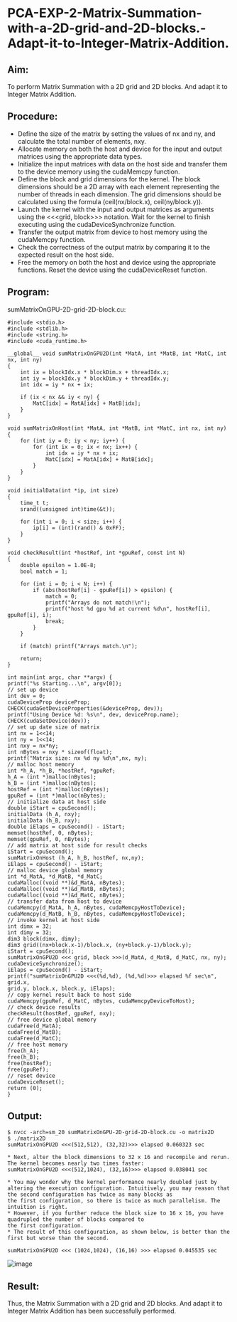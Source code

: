 # PCA-EXP-2-Matrix-Summation-with-a-2D-grid-and-2D-blocks.-Adapt-it-to-Integer-Matrix-Addition.
## Aim:
To perform Matrix Summation with a 2D grid and 2D blocks. And adapt it to Integer Matrix Addition.
## Procedure:
* Define the size of the matrix by setting the values of nx and ny, and calculate the total number of elements, nxy.
* Allocate memory on both the host and device for the input and output matrices using the appropriate data types.
* Initialize the input matrices with data on the host side and transfer them to the device memory using the cudaMemcpy function.
* Define the block and grid dimensions for the kernel. The block dimensions should be a 2D array with each element representing the number of threads in each dimension. The grid dimensions should be calculated using the formula (ceil(nx/block.x), ceil(ny/block.y)).
* Launch the kernel with the input and output matrices as arguments using the <<<grid, block>>> notation. Wait for the kernel to finish executing using the cudaDeviceSynchronize function.
* Transfer the output matrix from device to host memory using the cudaMemcpy function.
* Check the correctness of the output matrix by comparing it to the expected result on the host side.
* Free the memory on both the host and device using the appropriate functions. Reset the device using the cudaDeviceReset function.
## Program:
sumMatrixOnGPU-2D-grid-2D-block.cu:

    #include <stdio.h>
    #include <stdlib.h>
    #include <string.h>
    #include <cuda_runtime.h>

    __global__ void sumMatrixOnGPU2D(int *MatA, int *MatB, int *MatC, int nx, int ny)
    {
        int ix = blockIdx.x * blockDim.x + threadIdx.x;
        int iy = blockIdx.y * blockDim.y + threadIdx.y;
        int idx = iy * nx + ix;

        if (ix < nx && iy < ny) {
            MatC[idx] = MatA[idx] + MatB[idx];
        }
    }

    void sumMatrixOnHost(int *MatA, int *MatB, int *MatC, int nx, int ny)
    {
        for (int iy = 0; iy < ny; iy++) {
            for (int ix = 0; ix < nx; ix++) {
                int idx = iy * nx + ix;
                MatC[idx] = MatA[idx] + MatB[idx];
            }
        }
    }

    void initialData(int *ip, int size)
    {
        time_t t;
        srand((unsigned int)time(&t));

        for (int i = 0; i < size; i++) {
            ip[i] = (int)(rand() & 0xFF);
        }
    }

    void checkResult(int *hostRef, int *gpuRef, const int N)
    {
        double epsilon = 1.0E-8;
        bool match = 1;

        for (int i = 0; i < N; i++) {
            if (abs(hostRef[i] - gpuRef[i]) > epsilon) {
                match = 0;
                printf("Arrays do not match!\n");
                printf("host %d gpu %d at current %d\n", hostRef[i], gpuRef[i], i);
                break;
            }
        }

        if (match) printf("Arrays match.\n");

        return;
    }
    
    int main(int argc, char **argv) {
    printf("%s Starting...\n", argv[0]);
    // set up device
    int dev = 0;
    cudaDeviceProp deviceProp;
    CHECK(cudaGetDeviceProperties(&deviceProp, dev));
    printf("Using Device %d: %s\n", dev, deviceProp.name);
    CHECK(cudaSetDevice(dev));
    // set up date size of matrix
    int nx = 1<<14;
    int ny = 1<<14;
    int nxy = nx*ny;
    int nBytes = nxy * sizeof(float);
    printf("Matrix size: nx %d ny %d\n",nx, ny);
    // malloc host memory
    int *h_A, *h_B, *hostRef, *gpuRef;
    h_A = (int *)malloc(nBytes);
    h_B = (int *)malloc(nBytes);
    hostRef = (int *)malloc(nBytes);
    gpuRef = (int *)malloc(nBytes);
    // initialize data at host side
    double iStart = cpuSecond();
    initialData (h_A, nxy);
    initialData (h_B, nxy);
    double iElaps = cpuSecond() - iStart;
    memset(hostRef, 0, nBytes);
    memset(gpuRef, 0, nBytes);
    // add matrix at host side for result checks
    iStart = cpuSecond();
    sumMatrixOnHost (h_A, h_B, hostRef, nx,ny);
    iElaps = cpuSecond() - iStart;
    // malloc device global memory
    int *d_MatA, *d_MatB, *d_MatC;
    cudaMalloc((void **)&d_MatA, nBytes);
    cudaMalloc((void **)&d_MatB, nBytes);
    cudaMalloc((void **)&d_MatC, nBytes);
    // transfer data from host to device
    cudaMemcpy(d_MatA, h_A, nBytes, cudaMemcpyHostToDevice);
    cudaMemcpy(d_MatB, h_B, nBytes, cudaMemcpyHostToDevice);
    // invoke kernel at host side
    int dimx = 32;
    int dimy = 32;
    dim3 block(dimx, dimy);
    dim3 grid((nx+block.x-1)/block.x, (ny+block.y-1)/block.y);
    iStart = cpuSecond();
    sumMatrixOnGPU2D <<< grid, block >>>(d_MatA, d_MatB, d_MatC, nx, ny);
    cudaDeviceSynchronize();
    iElaps = cpuSecond() - iStart;
    printf("sumMatrixOnGPU2D <<<(%d,%d), (%d,%d)>>> elapsed %f sec\n", grid.x,
    grid.y, block.x, block.y, iElaps);
    // copy kernel result back to host side
    cudaMemcpy(gpuRef, d_MatC, nBytes, cudaMemcpyDeviceToHost);
    // check device results
    checkResult(hostRef, gpuRef, nxy);
    // free device global memory
    cudaFree(d_MatA);
    cudaFree(d_MatB);
    cudaFree(d_MatC);
    // free host memory
    free(h_A);
    free(h_B);
    free(hostRef);
    free(gpuRef);
    // reset device
    cudaDeviceReset();
    return (0);
    }
## Output:
    $ nvcc -arch=sm_20 sumMatrixOnGPU-2D-grid-2D-block.cu -o matrix2D
    $ ./matrix2D
    sumMatrixOnGPU2D <<<(512,512), (32,32)>>> elapsed 0.060323 sec

    * Next, alter the block dimensions to 32 x 16 and recompile and rerun. The kernel becomes nearly two times faster:
    sumMatrixOnGPU2D <<<(512,1024), (32,16)>>> elapsed 0.038041 sec

    * You may wonder why the kernel performance nearly doubled just by altering the execution configuration. Intuitively, you may reason that the second configuration has twice as many blocks as
    the first configuration, so there is twice as much parallelism. The intuition is right.
    * However, if you further reduce the block size to 16 x 16, you have quadrupled the number of blocks compared to
    the first configuration.
    * The result of this configuration, as shown below, is better than the first but worse than the second.
    
    sumMatrixOnGPU2D <<< (1024,1024), (16,16) >>> elapsed 0.045535 sec
 
  ![image](https://user-images.githubusercontent.com/91734840/236863397-4f3e46b2-a519-4c3e-885b-6cdff46f485f.png)

## Result:
Thus, the Matrix Summation with a 2D grid and 2D blocks. And adapt it to Integer Matrix Addition has been successfully performed.
